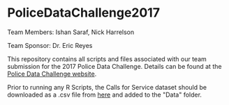 # PoliceDataChallenge2017
Team Members: Ishan Saraf, Nick Harrelson

Team Sponsor: Dr. Eric Reyes

This repository contains all scripts and files associated with our team submission for the 2017 Police Data Challenge. Details can be found at the [Police Data Challenge website](http://thisisstatistics.org/policedatachallenge/).

Prior to running any R Scripts, the Calls for Service dataset should be downloaded as a .csv file from [here](https://data.cincinnati-oh.gov/Safer-Streets/PDI-Police-Calls-For-Service-CAD-/gexm-h6bt) and added to the "Data" folder.

